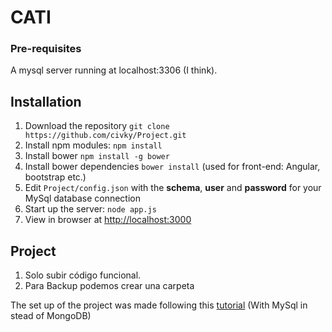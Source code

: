# CATI

### Pre-requisites
A mysql server running at localhost:3306 (I think).

## Installation
1. Download the repository `git clone https://github.com/civky/Project.git`
2. Install npm modules: `npm install`
3. Install bower `npm install -g bower`
4. Install bower dependencies `bower install` (used for front-end: Angular, bootstrap etc.)
5. Edit `Project/config.json` with the **schema**, **user** and **password** for your MySql database connection
6. Start up the server: `node app.js`
7. View in browser at [http://localhost:3000](http://localhost:3000)

## Project

1. Solo subir código funcional.
2. Para Backup podemos crear una carpeta

The set up of the project was made following this [tutorial](https://scotch.io/tutorials/setting-up-a-mean-stack-single-page-application) (With MySql in stead of MongoDB)